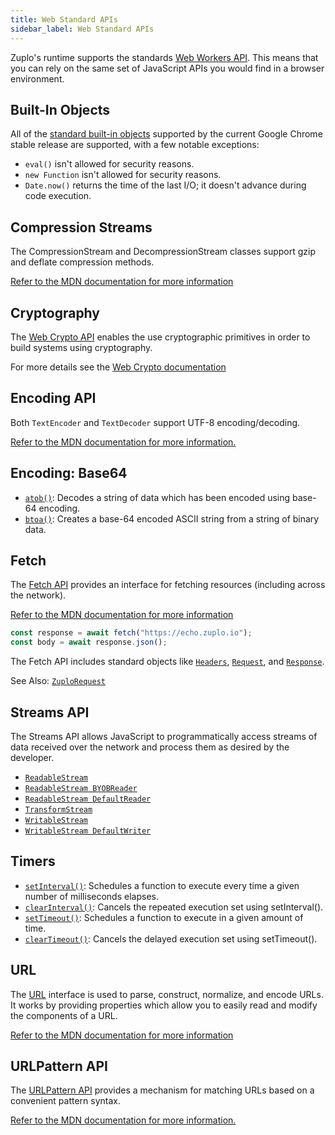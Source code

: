 ```yaml
---
title: Web Standard APIs
sidebar_label: Web Standard APIs
---
```


Zuplo's runtime supports the standards
[Web Workers API](https://developer.mozilla.org/en-US/docs/Web/API/Web_Workers_API).
This means that you can rely on the same set of JavaScript APIs you would find
in a browser environment.

## Built-In Objects

All of the
[standard built-in objects](https://developer.mozilla.org/en-US/docs/Web/JavaScript/Reference)
supported by the current Google Chrome stable release are supported, with a few
notable exceptions:

- `eval()` isn't allowed for security reasons.
- `new Function` isn't allowed for security reasons.
- `Date.now()` returns the time of the last I/O; it doesn't advance during code
  execution.

## ​​Compression Streams

The CompressionStream and DecompressionStream classes support gzip and deflate
compression methods.

[Refer to the MDN documentation for more information](https://developer.mozilla.org/en-US/docs/Web/API/Compression_Streams_API)

## Cryptography

The
[Web Crypto API](https://developer.mozilla.org/en-US/docs/Web/API/Web_Crypto_API)
enables the use cryptographic primitives in order to build systems using
cryptography.

For more details see the [Web Crypto documentation](./web-crypto-apis.md)

## Encoding API

Both `TextEncoder` and `TextDecoder` support UTF-8 encoding/decoding.

[Refer to the MDN documentation for more information.](https://developer.mozilla.org/en-US/docs/Web/API/Encoding_API)

## Encoding: Base64

- [`atob()`](https://developer.mozilla.org/en-US/docs/web/api/atob): Decodes a
  string of data which has been encoded using base-64 encoding.
- [`btoa()`](https://developer.mozilla.org/en-US/docs/web/api/btoa): Creates a
  base-64 encoded ASCII string from a string of binary data.

## Fetch

The [Fetch API](https://developer.mozilla.org/en-US/docs/Web/API/Fetch_API)
provides an interface for fetching resources (including across the network).

[Refer to the MDN documentation for more information](https://developer.mozilla.org/en-US/docs/Web/API/Fetch_API)

```ts
const response = await fetch("https://echo.zuplo.io");
const body = await response.json();
```

The Fetch API includes standard objects like
[`Headers`](https://developer.mozilla.org/en-US/docs/Web/API/Headers),
[`Request`](https://developer.mozilla.org/en-US/docs/Web/API/Request), and
[`Response`](https://developer.mozilla.org/en-US/docs/Web/API/Response).

See Also: [`ZuploRequest`](../articles/zuplo-request.md)

## Streams API

The Streams API allows JavaScript to programmatically access streams of data
received over the network and process them as desired by the developer.

- [`ReadableStream`](https://developer.mozilla.org/en-US/docs/Web/API/ReadableStream)
- [`ReadableStream BYOBReader`](https://developer.mozilla.org/en-US/docs/Web/API/ReadableStreamBYOBReader)
- [`ReadableStream DefaultReader`](https://developer.mozilla.org/en-US/docs/Web/API/ReadableStreamDefaultReader)
- [`TransformStream`](https://developer.mozilla.org/en-US/docs/Web/API/TransformStream)
- [`WritableStream`](https://developer.mozilla.org/en-US/docs/Web/API/WritableStream)
- [`WritableStream DefaultWriter`](https://developer.mozilla.org/en-US/docs/Web/API/WritableStreamDefaultWriter)

## ​​Timers

- [`setInterval()`](https://developer.mozilla.org/en-US/docs/web/api/setinterval):
  Schedules a function to execute every time a given number of milliseconds
  elapses.
- [`clearInterval()`](https://developer.mozilla.org/en-US/docs/web/api/clearinterval):
  Cancels the repeated execution set using setInterval().
- [`setTimeout()`](https://developer.mozilla.org/en-US/docs/web/api/settimeout):
  Schedules a function to execute in a given amount of time.
- [`clearTimeout()`](https://developer.mozilla.org/en-US/docs/web/api/cleartimeout):
  Cancels the delayed execution set using setTimeout().

## URL

The [URL](https://developer.mozilla.org/en-US/docs/Web/API/URL) interface is
used to parse, construct, normalize, and encode URLs. It works by providing
properties which allow you to easily read and modify the components of a URL.

[Refer to the MDN documentation for more information](https://developer.mozilla.org/en-US/docs/Web/API/URL)

## URLPattern API

The
[URLPattern API](https://developer.mozilla.org/en-US/docs/Web/API/URLPattern)
provides a mechanism for matching URLs based on a convenient pattern syntax.

[Refer to the MDN documentation for more information.](https://developer.mozilla.org/en-US/docs/Web/API/URLPattern)
